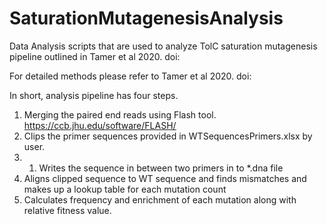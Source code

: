 # SaturationMutagenesisAnalysis
Data Analysis scripts that are used to analyze TolC saturation mutagenesis pipeline outlined in Tamer et al 2020. doi: 

For detailed methods please refer to  Tamer et al 2020. doi: 

In short, analysis pipeline has four steps.

1. Merging the paired end reads using Flash tool. https://ccb.jhu.edu/software/FLASH/
2. Clips the primer sequences provided in WTSequencesPrimers.xlsx by user.
  2. 1. Writes the sequence in between two primers in to \*.dna file
3. Aligns clipped sequence to WT sequence and finds mismatches and makes up a lookup table for each mutation count
4. Calculates frequency and enrichment of each mutation along with relative fitness value.

